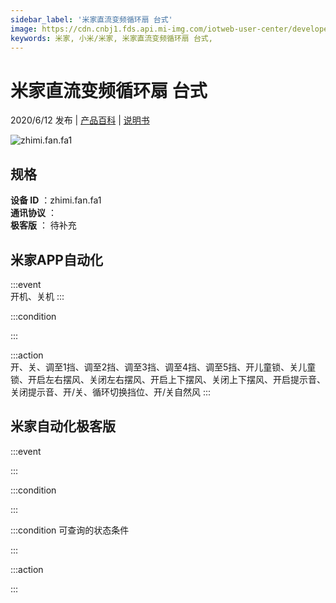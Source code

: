 ```yaml
---
sidebar_label: '米家直流变频循环扇 台式'
image: https://cdn.cnbj1.fds.api.mi-img.com/iotweb-user-center/developer_1679071119533RhBRWdHb.png?GalaxyAccessKeyId=AKVGLQWBOVIRQ3XLEW&Expires=9223372036854775807&Signature=NxnBfkqQY79ZCWDkEcwiXkfTSg0=
keywords: 米家, 小米/米家, 米家直流变频循环扇 台式, 
---
```

# 米家直流变频循环扇 台式

2020/6/12 发布 | [产品百科](https://home.mi.com/webapp/content/baike/product/index.html?model=zhimi.fan.fa1/) | [说明书](https://home.mi.com/views/introduction.html?model=zhimi.fan.fa1&region=cn)

![zhimi.fan.fa1](https://cdn.cnbj1.fds.api.mi-img.com/iotweb-user-center/developer_1679071119533RhBRWdHb.png?GalaxyAccessKeyId=AKVGLQWBOVIRQ3XLEW&Expires=9223372036854775807&Signature=NxnBfkqQY79ZCWDkEcwiXkfTSg0=)

## 规格  
> 
**设备 ID** ：zhimi.fan.fa1  
**通讯协议** ：  
**极客版**  ： 待补充 


## 米家APP自动化  

:::event  
开机、关机
:::

:::condition  

:::

:::action   
开、关、调至1挡、调至2挡、调至3挡、调至4挡、调至5挡、开儿童锁、关儿童锁、开启左右摆风、关闭左右摆风、开启上下摆风、关闭上下摆风、开启提示音、关闭提示音、开/关、循环切换挡位、开/关自然风
:::

## 米家自动化极客版  

:::event  

:::

:::condition  

:::

:::condition 可查询的状态条件  

:::

:::action  

:::

        
